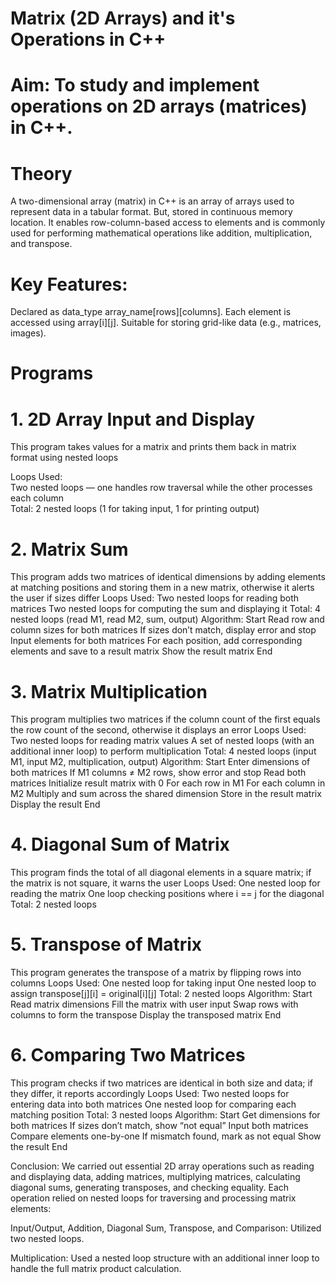 # Matrix (2D Arrays) and it's Operations in C++
# Aim: To study and implement operations on 2D arrays (matrices) in C++.

# Theory
A two-dimensional array (matrix) in C++ is an array of arrays used to represent data in a tabular format. But, stored in continuous memory location. It enables row-column-based access to elements and is commonly used for performing mathematical operations like addition, multiplication, and transpose.

# Key Features:
Declared as data_type array_name[rows][columns].
Each element is accessed using array[i][j].
Suitable for storing grid-like data (e.g., matrices, images).

# Programs
# 1. 2D Array Input and Display
This program takes values for a matrix and prints them back in matrix format using nested loops

Loops Used:  
Two nested loops — one handles row traversal while the other processes each column  
Total: 2 nested loops (1 for taking input, 1 for printing output)  

# 2. Matrix Sum
This program adds two matrices of identical dimensions by adding elements at matching positions and storing them in a new matrix, otherwise it alerts the user if sizes differ
Loops Used:
Two nested loops for reading both matrices
Two nested loops for computing the sum and displaying it
Total: 4 nested loops (read M1, read M2, sum, output)
Algorithm:
Start
Read row and column sizes for both matrices
If sizes don’t match, display error and stop
Input elements for both matrices
For each position, add corresponding elements and save to a result matrix
Show the result matrix
End

# 3. Matrix Multiplication
This program multiplies two matrices if the column count of the first equals the row count of the second, otherwise it displays an error
Loops Used:
Two nested loops for reading matrix values
A set of nested loops (with an additional inner loop) to perform multiplication
Total: 4 nested loops (input M1, input M2, multiplication, output)
Algorithm:
Start
Enter dimensions of both matrices
If M1 columns ≠ M2 rows, show error and stop
Read both matrices
Initialize result matrix with 0
For each row in M1
For each column in M2
Multiply and sum across the shared dimension
Store in the result matrix
Display the result
End

# 4. Diagonal Sum of Matrix
This program finds the total of all diagonal elements in a square matrix; if the matrix is not square, it warns the user
Loops Used:
One nested loop for reading the matrix
One loop checking positions where i == j for the diagonal
Total: 2 nested loops

# 5. Transpose of Matrix
This program generates the transpose of a matrix by flipping rows into columns
Loops Used:
One nested loop for taking input
One nested loop to assign transpose[j][i] = original[i][j]
Total: 2 nested loops
Algorithm:
Start
Read matrix dimensions
Fill the matrix with user input
Swap rows with columns to form the transpose
Display the transposed matrix
End

# 6. Comparing Two Matrices
This program checks if two matrices are identical in both size and data; if they differ, it reports accordingly
Loops Used:
Two nested loops for entering data into both matrices
One nested loop for comparing each matching position
Total: 3 nested loops
Algorithm:
Start
Get dimensions for both matrices
If sizes don’t match, show “not equal”
Input both matrices
Compare elements one-by-one
If mismatch found, mark as not equal
Show the result
End


Conclusion:
We carried out essential 2D array operations such as reading and displaying data, adding matrices, multiplying matrices, calculating diagonal sums, generating transposes, and checking equality. Each operation relied on nested loops for traversing and processing matrix elements:

Input/Output, Addition, Diagonal Sum, Transpose, and Comparison: Utilized two nested loops.

Multiplication: Used a nested loop structure with an additional inner loop to handle the full matrix product calculation.
